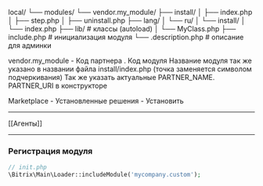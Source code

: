
local/
└── modules/
    └── vendor.my_module/
        ├── install/
        │   ├── index.php
        │   ├── step.php
        │   ├── uninstall.php
        ├── lang/
        │   └── ru/
        │       └── install/
        │           └── index.php
        ├── lib/             # классы (autoload)
        │   └── MyClass.php
        ├── include.php      # инициализация модуля
        └── .description.php # описание для админки

vendor.my_module - Код партнера . Код модуля
Название модуля так же указано в названии файла install/index.php (точка заменяется символом подчеркивания)
Так же указать актуальные PARTNER_NAME. PARTNER_URI в конструкторе

Marketplace - Установленные решения - Установить

---

[[Агенты]]

---

### Регистрация модуля
```php
// init.php
\Bitrix\Main\Loader::includeModule('mycompany.custom');
```
